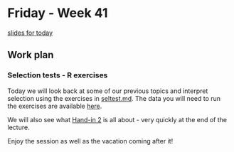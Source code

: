 
# Friday - Week 41

[slides for today](slides.pdf)

## Work plan

### Selection tests - R exercises

Today we will look back at some of our previous topics and interpret selection using the exercises in [seltest.md](seltest.md). The data you will need to run the exercises are available [here](../../week41/Friday/dnds_ex/).

We will also see what [Hand-in 2](../../handin_2) is all about - very quickly at the end of the lecture.

Enjoy the session as well as the vacation coming after it!
